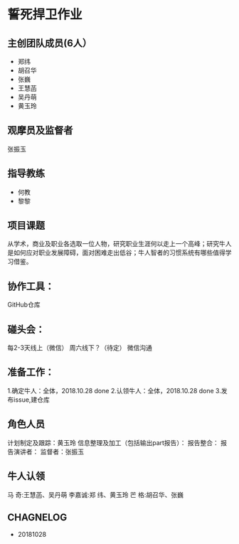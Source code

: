 # 誓死捍卫作业


## 主创团队成员(6人）

- 郑纬
- 胡召华
- 张巍
- 王慧菡
- 吴丹萌
- 黄玉玲

## 观摩员及监督者

张振玉


## 指导教练

- 何教
- 黎黎


## 项目课题

从学术，商业及职业各选取一位人物，研究职业生涯何以走上一个高峰；研究牛人是如何应对职业发展障碍，面对困难走出低谷；牛人智者的习惯系统有哪些值得学习借鉴。


## 协作工具：

GitHub仓库

## 碰头会：

每2-3天线上（微信）
周六线下？（待定）
微信沟通


## 准备工作：

1.确定牛人：全体，2018.10.28 done
2.认领牛人：全体，2018.10.28 done
3.发布issue,建仓库




## 角色人员

计划制定及跟踪：黄玉玲
信息整理及加工（包括输出part报告）：
报告整合：
报告演讲者：
监督者：张振玉


## 牛人认领

马    奇:王慧菡、吴丹萌
李嘉诚:郑    纬、黄玉玲
芒    格:胡召华、张巍


## CHAGNELOG

- 20181028
